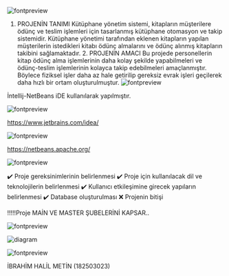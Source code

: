 
![fontpreview](https://user-images.githubusercontent.com/101739706/165850230-3aef5bf9-9d90-49e2-bbce-195656ee8d69.jpg)



1. PROJENİN TANIMI  Kütüphane yönetim sistemi, kitapların müşterilere ödünç ve teslim işlemleri için tasarlanmış kütüphane otomasyon ve takip sistemidir. Kütüphane yönetimi tarafından eklenen kitapların yapılan müşterilerin istedikleri kitabı ödünç almalarını ve ödünç alınmış kitapların takibini sağlamaktadır.  2. PROJENİN AMACI  Bu projede personellerin kitap ödünç alma işlemlerinin daha kolay şekilde yapabilmeleri ve ödünç-teslim işlemlerinin kolayca takip edebilmeleri amaçlanmıştır. Böylece fiziksel işler daha az hale getirilip gereksiz evrak işleri geçilerek daha hızlı bir ortam oluşturulmuştur.
![fontpreview](https://user-images.githubusercontent.com/101739706/165849974-59354f12-8499-4bc7-b5e4-28a5e1460ccf.jpg)


İntellij-NetBeans iDE kullanılarak yapılmıştır.

![fontpreview](https://user-images.githubusercontent.com/101739706/165847790-50a857ba-5c9f-4d85-9208-a3eeacc9afe8.jpg)

https://www.jetbrains.com/idea/

![fontpreview](https://user-images.githubusercontent.com/101739706/165847922-791582c2-baa7-48aa-8bb7-dc7e1aecaee0.jpg)

https://netbeans.apache.org/

![fontpreview](https://user-images.githubusercontent.com/101739706/165848105-db992366-5994-427b-b8a7-152ff1ece701.jpg)

✔️ Proje gereksinimlerinin belirlenmesi
✔️ Proje için kullanılacak dil ve teknolojilerin belirlenmesi
✔️ Kullanıcı etkileşimine girecek yapıların belirlenmesi
✔️ Database oluşturulması
❌ Projenin bitişi


!!!!!Proje MAİN VE MASTER ŞUBELERİNİ KAPSAR..


![fontpreview](https://user-images.githubusercontent.com/101739706/165849645-ec971f4d-401b-4fd5-9d92-97e3a515df1c.jpg)

![diagram](https://user-images.githubusercontent.com/101739706/165849691-f2fa5eba-3036-4fca-803e-40bea3e6f168.PNG)




![fontpreview](https://user-images.githubusercontent.com/101739706/165849766-c6023f3f-17cc-48e0-bce9-09fb616fc1a1.jpg)


İBRAHİM HALİL METİN
(182503023)


